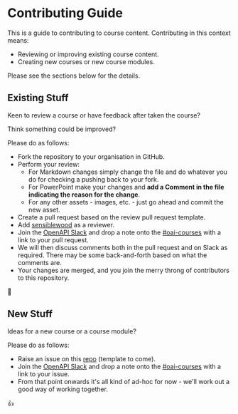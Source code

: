 # Contributing Guide

This is a guide to contributing to course content. Contributing in this context means:

- Reviewing or improving existing course content.
- Creating new courses or new course modules.

Please see the sections below for the details.

## Existing Stuff

Keen to review a course or have feedback after taken the course?

Think something could be improved?

Please do as follows:

- Fork the repository to your organisation in GitHub.
- Perform your review:
  - For Markdown changes simply change the file and do whatever you do for checking a pushing back to your fork.
  - For PowerPoint make your changes and **add a Comment in the file indicating the reason for the change**.
  - For any other assets - images, etc. - just go ahead and commit the new asset.
- Create a pull request based on the review pull request template.
- Add [sensiblewood](https://github.com/SensibleWood) as a reviewer.
- Join the [OpenAPI Slack](https://open-api.slack.com) and drop a note onto the [#oai-courses](https://open-api.slack.com/archives/C06E9B1S879) with a link to your pull request.
- We will then discuss comments both in the pull request and on Slack as required. There may be some back-and-forth based on what the comments are.
- Your changes are merged, and you join the merry throng of contributors to this repository.

:carousel_horse:

## New Stuff

Ideas for a new course or a course module?

Please do as follows:

- Raise an issue on this [repo](https://github.com/OAI/OAI-Courses/issues) (template to come).
- Join the [OpenAPI Slack](https://open-api.slack.com) and drop a note onto the [#oai-courses](https://open-api.slack.com/archives/C06E9B1S879) with a link to your issue.
- From that point onwards it's all kind of ad-hoc for now - we'll work out a good way of working together.

:thumbsup:
